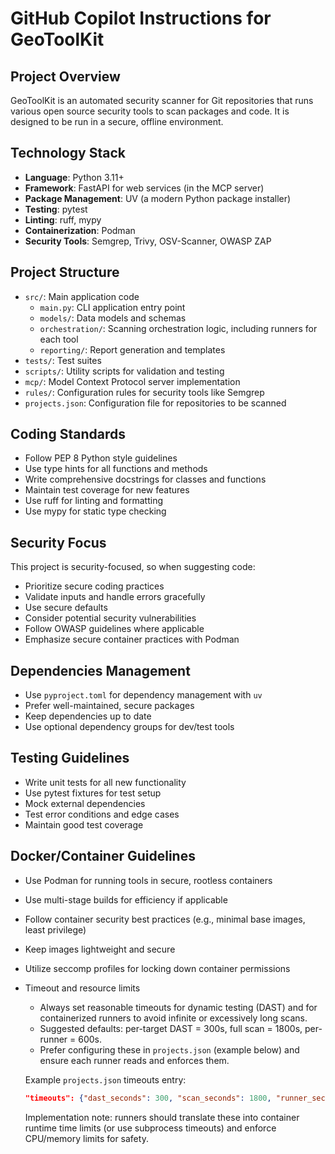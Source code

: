 # GitHub Copilot Instructions for GeoToolKit

## Project Overview
GeoToolKit is an automated security scanner for Git repositories that runs various open source security tools to scan packages and code. It is designed to be run in a secure, offline environment.

## Technology Stack
- **Language**: Python 3.11+
- **Framework**: FastAPI for web services (in the MCP server)
- **Package Management**: UV (a modern Python package installer)
- **Testing**: pytest
- **Linting**: ruff, mypy
- **Containerization**: Podman
- **Security Tools**: Semgrep, Trivy, OSV-Scanner, OWASP ZAP

## Project Structure
- `src/`: Main application code
  - `main.py`: CLI application entry point
  - `models/`: Data models and schemas
  - `orchestration/`: Scanning orchestration logic, including runners for each tool
  - `reporting/`: Report generation and templates
- `tests/`: Test suites
- `scripts/`: Utility scripts for validation and testing
- `mcp/`: Model Context Protocol server implementation
- `rules/`: Configuration rules for security tools like Semgrep
- `projects.json`: Configuration file for repositories to be scanned

## Coding Standards
- Follow PEP 8 Python style guidelines
- Use type hints for all functions and methods
- Write comprehensive docstrings for classes and functions
- Maintain test coverage for new features
- Use ruff for linting and formatting
- Use mypy for static type checking

## Security Focus
This project is security-focused, so when suggesting code:
- Prioritize secure coding practices
- Validate inputs and handle errors gracefully
- Use secure defaults
- Consider potential security vulnerabilities
- Follow OWASP guidelines where applicable
- Emphasize secure container practices with Podman

## Dependencies Management
- Use `pyproject.toml` for dependency management with `uv`
- Prefer well-maintained, secure packages
- Keep dependencies up to date
- Use optional dependency groups for dev/test tools

## Testing Guidelines
- Write unit tests for all new functionality
- Use pytest fixtures for test setup
- Mock external dependencies
- Test error conditions and edge cases
- Maintain good test coverage

## Docker/Container Guidelines
- Use Podman for running tools in secure, rootless containers
- Use multi-stage builds for efficiency if applicable
- Follow container security best practices (e.g., minimal base images, least privilege)
- Keep images lightweight and secure
- Utilize seccomp profiles for locking down container permissions
- Timeout and resource limits
  - Always set reasonable timeouts for dynamic testing (DAST) and for containerized runners to avoid infinite or excessively long scans.
  - Suggested defaults: per-target DAST = 300s, full scan = 1800s, per-runner = 600s.
  - Prefer configuring these in `projects.json` (example below) and ensure each runner reads and enforces them.

  Example `projects.json` timeouts entry:
  ```json
  "timeouts": {"dast_seconds": 300, "scan_seconds": 1800, "runner_seconds": 600}
  ```

  Implementation note: runners should translate these into container runtime time limits (or use subprocess timeouts) and enforce CPU/memory limits for safety.